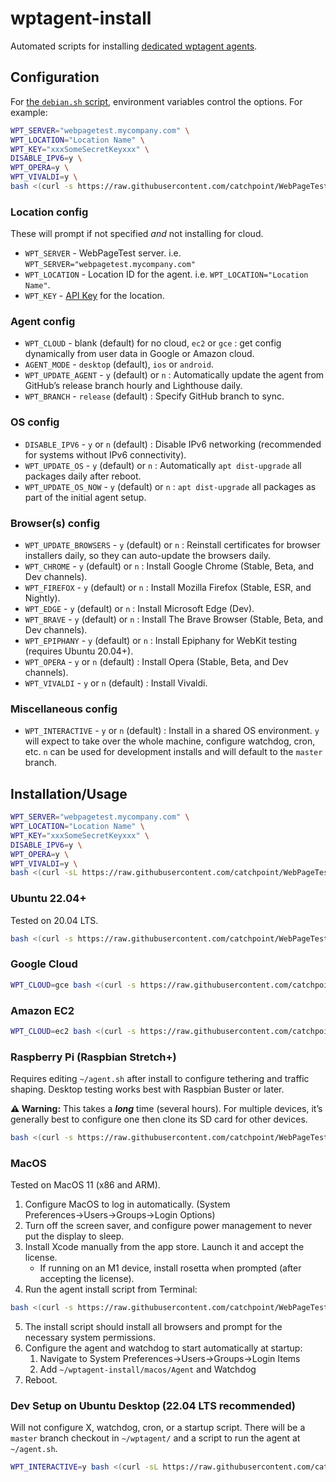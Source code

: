 # wptagent-install

Automated scripts for installing [dedicated wptagent agents](https://github.com/catchpoint/WebPageTest.agent).


## Configuration

For [the `debian.sh` script](./debian.sh), environment variables control the options. For example:

```bash
WPT_SERVER="webpagetest.mycompany.com" \
WPT_LOCATION="Location Name" \
WPT_KEY="xxxSomeSecretKeyxxx" \
DISABLE_IPV6=y \
WPT_OPERA=y \
WPT_VIVALDI=y \
bash <(curl -s https://raw.githubusercontent.com/catchpoint/WebPageTest.agent-install/master/debian.sh)
```

### Location config

These will prompt if not specified _and_ not installing for cloud.

* `WPT_SERVER` - WebPageTest server. i.e. `WPT_SERVER="webpagetest.mycompany.com"`
* `WPT_LOCATION` - Location ID for the agent. i.e. `WPT_LOCATION="Location Name"`.
* `WPT_KEY` - [API Key](https://docs.webpagetest.org/api/keys/) for the location.

### Agent config

* `WPT_CLOUD` - blank (default) for no cloud, `ec2` or `gce` : get config dynamically from user data in Google or Amazon cloud.
* `AGENT_MODE` - `desktop` (default), `ios` or `android`.
* `WPT_UPDATE_AGENT` - `y` (default) or `n` : Automatically update the agent from GitHub’s release branch hourly and Lighthouse daily.
* `WPT_BRANCH` - `release` (default) : Specify GitHub branch to sync.

### OS config

* `DISABLE_IPV6` - `y` or `n` (default) : Disable IPv6 networking (recommended for systems without IPv6 connectivity).
* `WPT_UPDATE_OS` - `y` (default) or `n` : Automatically `apt dist-upgrade` all packages daily after reboot.
* `WPT_UPDATE_OS_NOW` - `y` (default) or `n` : `apt dist-upgrade` all packages as part of the initial agent setup.

### Browser(s) config

* `WPT_UPDATE_BROWSERS` - `y` (default) or `n` : Reinstall certificates for browser installers daily, so they can auto-update the browsers daily.
* `WPT_CHROME` - `y` (default) or `n` : Install Google Chrome (Stable, Beta, and Dev channels).
* `WPT_FIREFOX` - `y` (default) or `n` : Install Mozilla Firefox (Stable, ESR, and Nightly).
* `WPT_EDGE` - `y` (default) or `n` : Install Microsoft Edge (Dev).
* `WPT_BRAVE` - `y` (default) or `n` : Install The Brave Browser (Stable, Beta, and Dev channels).
* `WPT_EPIPHANY` - `y` (default) or `n` : Install Epiphany for WebKit testing (requires Ubuntu 20.04+).
* `WPT_OPERA` - `y` or `n` (default) : Install Opera (Stable, Beta, and Dev channels).
* `WPT_VIVALDI` - `y` or `n` (default) : Install Vivaldi.


### Miscellaneous config

* `WPT_INTERACTIVE` - `y` or `n` (default) : Install in a shared OS environment. `y` will expect to take over the whole machine, configure watchdog, cron, etc. `n` can be used for development installs and will default to the `master` branch.

## Installation/Usage

```bash
WPT_SERVER="webpagetest.mycompany.com" \
WPT_LOCATION="Location Name" \
WPT_KEY="xxxSomeSecretKeyxxx" \
DISABLE_IPV6=y \
WPT_OPERA=y \
WPT_VIVALDI=y \
bash <(curl -sL https://raw.githubusercontent.com/catchpoint/WebPageTest.agent-install/master/debian.sh)
```

### Ubuntu 22.04+
 
Tested on 20.04 LTS.

```bash
bash <(curl -s https://raw.githubusercontent.com/catchpoint/WebPageTest.agent-install/master/debian.sh)
```

### Google Cloud
 
```sh
WPT_CLOUD=gce bash <(curl -s https://raw.githubusercontent.com/catchpoint/WebPageTest.agent-install/master/debian.sh)
```

### Amazon EC2
 
```sh
WPT_CLOUD=ec2 bash <(curl -s https://raw.githubusercontent.com/catchpoint/WebPageTest.agent-install/master/debian.sh)
```

### Raspberry Pi (Raspbian Stretch+)
 
Requires editing `~/agent.sh` after install to configure tethering and traffic shaping. Desktop testing works best with Raspbian Buster or later.

**⚠️ Warning:** This takes a ***long*** time (several hours). For multiple devices, it’s generally best to configure one then clone its SD card for other devices.

```sh
bash <(curl -s https://raw.githubusercontent.com/catchpoint/WebPageTest.agent-install/master/debian.sh)
```

### MacOS
 
Tested on MacOS 11 (x86 and ARM).

1. Configure MacOS to log in automatically. (System Preferences→Users→Groups→Login Options)
2. Turn off the screen saver, and configure power management to never put the display to sleep.
3. Install Xcode manually from the app store. Launch it and accept the license.
   * If running on an M1 device, install rosetta when prompted (after accepting the license).
4. Run the agent install script from Terminal:
  ```sh
  bash <(curl -s https://raw.githubusercontent.com/catchpoint/WebPageTest.agent-install/master/macos.sh)
  ```
5. The install script should install all browsers and prompt for the necessary system permissions.
6. Configure the agent and watchdog to start automatically at startup:
   1. Navigate to System Preferences→Users→Groups→Login Items
   2. Add `~/wptagent-install/macos/Agent` and Watchdog
7. Reboot.

### Dev Setup on Ubuntu Desktop (22.04 LTS recommended)
 
Will not configure X, watchdog, cron, or a startup script. There will be a `master` branch checkout in `~/wptagent/` and a script to run the agent at `~/agent.sh`.

```sh
WPT_INTERACTIVE=y bash <(curl -sL https://raw.githubusercontent.com/catchpoint/WebPageTest.agent-install/master/debian.sh)
```
